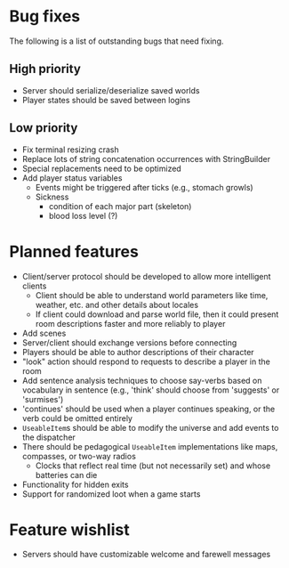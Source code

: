 Bug fixes
=========

The following is a list of outstanding bugs that need fixing.

High priority
-------------
*   Server should serialize/deserialize saved worlds
*   Player states should be saved between logins


Low priority
------------
*   Fix terminal resizing crash
*   Replace lots of string concatenation occurrences with StringBuilder
*   Special replacements need to be optimized
*   Add player status variables
    -   Events might be triggered after ticks (e.g., stomach growls)
    -   Sickness
        *   condition of each major part (skeleton)
        *   blood loss level (?)



Planned features
================
*   Client/server protocol should be developed to allow more intelligent
    clients
    -   Client should be able to understand world parameters like time,
        weather, etc. and other details about locales
    -   If client could download and parse world file, then it could present
        room descriptions faster and more reliably to player
*   Add scenes
*   Server/client should exchange versions before connecting
*   Players should be able to author descriptions of their character
*   "look" action should respond to requests to describe a player in the room
*   Add sentence analysis techniques to choose say-verbs based on vocabulary
    in sentence (e.g., 'think' should choose from 'suggests' or 'surmises')
*   'continues' should be used when a player continues speaking, or the verb
    could be omitted entirely
*   `UseableItem`s should be able to modify the universe and add events
    to the dispatcher
*   There should be pedagogical `UseableItem` implementations like maps,
    compasses, or two-way radios
    -   Clocks that reflect real time (but not necessarily set) and whose
        batteries can die
*   Functionality for hidden exits
*   Support for randomized loot when a game starts


Feature wishlist
================
*   Servers should have customizable welcome and farewell messages
